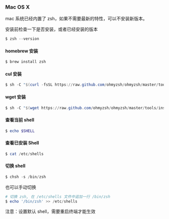 ### Mac OS X

mac 系统已经内置了 zsh，如果不需要最新的特性，可以不安装新版本。

安装前检查一下是否安装，或者已经安装的版本

``` powershell
$ zsh --version
```

#### homebrew 安装

``` powershell
$ brew install zsh
```

#### cul 安装

``` powershell
$ sh -C "$(curl -fsSL https://raw.github.com/ohmyzsh/ohmyzsh/master/tools/install.sh)"
```

#### wget 安装

``` powershell
$ sh -C "$(wget https://raw.github.com/ohmyzsh/ohmyzsh/master/tools/install.sh -O -)"
```

#### 查看当前 shell

``` powershell
$ echo $SHELL
```

#### 查看已安装 Shell

``` powershell
$ cat /etc/shells
```

#### 切换 shell

```powershell
$ chsh -s /bin/zsh
```

也可以手动切换

``` powershell
# 切换 zsh, 在 /etc/shells 文件中追加一行 /bin/zsh
$ echo '/bin/zsh' >> /etc/shells
```

注意：设置默认 shell，需要重启终端才能生效
